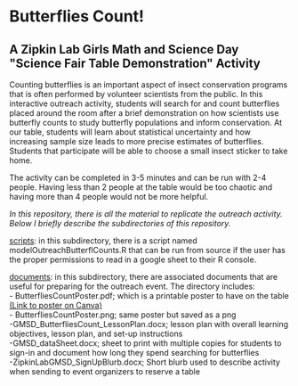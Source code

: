 # Butterflies Count!

## A Zipkin Lab Girls Math and Science Day "Science Fair Table Demonstration" Activity
Counting butterflies is an important aspect of insect conservation programs that is often performed by volunteer scientists from the public. In this interactive outreach activity, students will search for and count butterflies placed around the room after a brief demonstration on how scientists use butterfly counts to study butterfly populations and inform conservation. At our table, students will learn about statistical uncertainty and how increasing sample size leads to more precise estimates of butterflies. Students that participate will be able to choose a small insect sticker to take home. 

The activity can be completed in 3-5 minutes and can be run with 2-4 people. Having less than 2 people at the table would be too chaotic and having more than 4 people would not be more helpful. 

*In this repository, there is all the material to replicate the outreach activity. Below I briefly describe the subdirectories of this repository.*

[scripts](/scripts): in this subdirectory, there is a script named modelOutreachButterflCounts.R that can be run from source if the user has the proper permissions to read in a google sheet to their R console. 

[documents](/documents): in this subdirectory, there are associated documents that are useful for preparing for the outreach event. The directory includes:<br/>
	- ButterfliesCountPoster.pdf; which is a printable poster to have on the table [(Link to poster on Canva)](https://www.canva.com/design/DAGffPwHTMo/dymX0G_X5p_QO9WgvPv2tQ/edit) <br/>
	- ButterfliesCountPoster.png; same poster but saved as a png <br/>
	-GMSD_ButterfliesCount_LessonPlan.docx; lesson plan with overall learning objectives, lesson plan, and set-up instructions <br/> 
	-GMSD_dataSheet.docx; sheet to print with multiple copies for students to sign-in and document how long they spend searching for butterflies <br/>
	-ZipkinLabGMSD_SignUpBlurb.docx; Short blurb used to describe activity when sending to event organizers to reserve a table
